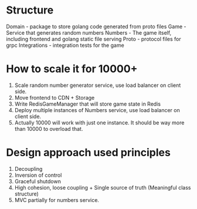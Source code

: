 # Structure
Domain - package to store golang code generated from proto files
Game - Service that generates random numbers
Numbers - The game itself, including frontend and golang static file serving
Proto - protocol files for grpc
Integrations - integration tests for the game

# How to scale it for 10000+

1. Scale random number generator service, use load balancer on client side.
2. Move frontend to CDN + Storage
3. Write RedisGameManager that will store game state in Redis
4. Deploy multiple instances of Numbers service, use load balancer on client side.
5. Actually 10000 will work with just one instance. It should be way more than 10000 to overload that.

# Design approach used principles

1. Decoupling
2. Inversion of control
3. Graceful shutdown
4. High cohesion, loose coupling + Single source of truth (Meaningful class structure)
5. MVC partially for numbers service.